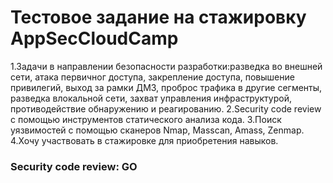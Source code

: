 # Тестовое задание на стажировку AppSecCloudCamp
1.Задачи в направлении безопасности разработки:разведка во внешней сети, атака первичног доступа, закрепление доступа, повышение привилегий, выход за рамки ДМЗ, проброс трафика в другие сегменты, разведка влокальной сети, захват управления инфраструктурой, противодействие обнаружению и реагированию.
2.Security code review с помощью инструментов статического анализа кода.
3.Поиск уязвимостей с помощью сканеров Nmap, Masscan, Amass, Zenmap.
4.Хочу участвовать в стажировке для приобретения навыков.
### Security code review: GO
